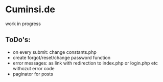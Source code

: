 ﻿# Cuminsi.de

work in progress

## ToDo's:

- on every submit: change constants.php
- create forgot/reset/change password function
- error messages: as link with redirection to index.php or login.php etc withozut error code
- paginator for posts